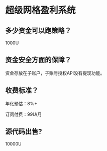 # 超级网格盈利系统

## 多少资金可以跑策略？

1000U



## 资金安全方面的保障？ 

资金存放在子账户，子账号授权API没有提现功能。





## 收费标准？

年化预估：8%+

订阅付费：99U/月





## 源代码出售?

10000U
